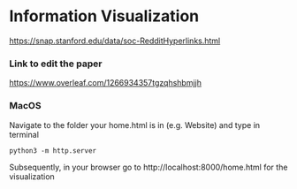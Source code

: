 # Information Visualization

https://snap.stanford.edu/data/soc-RedditHyperlinks.html

### Link to edit the paper

https://www.overleaf.com/1266934357tgzqhshbmjjh

### MacOS

Navigate to the folder your home.html is in (e.g. Website) and type in terminal

```
python3 -m http.server
```

Subsequently, in your browser go to http://localhost:8000/home.html for the visualization
